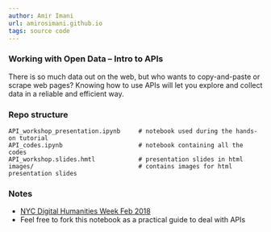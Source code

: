 ```yaml
---
author: Amir Imani
url: amirosimani.github.io
tags: source code
---
```

 

### Working with Open Data – Intro to APIs

There is so much data out on the web, but who wants to copy-and-paste or scrape web pages? Knowing how to use APIs will let you explore and collect data in a reliable and efficient way.

### Repo structure
```
API_workshop_presentation.ipynb     # notebook used during the hands-on tutorial
API_codes.ipynb                     # notebook containing all the codes
API_workshop.slides.hmtl            # presentation slides in html
images/                             # contains images for html presentation slides
```

### Notes 
- [NYC Digital Humanities Week Feb 2018](http://dhweek.nycdh.org/event/working-with-open-data-intro-to-apis/)
- Feel free to fork this notebook as a practical guide to deal with APIs


